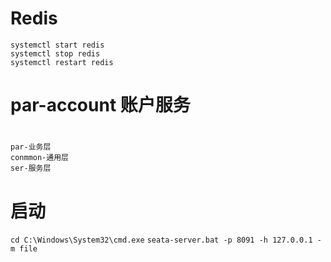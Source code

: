 # Redis
```
systemctl start redis
systemctl stop redis
systemctl restart redis
```

# par-account 账户服务
#
```
par-业务层
conmmon-通用层
ser-服务层

```
# 启动
`cd C:\Windows\System32\cmd.exe`
`seata-server.bat -p 8091 -h 127.0.0.1 -m file`
